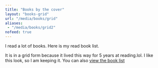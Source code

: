 ```yaml
---
title: "Books by the cover"
layout: "books-grid"
url: "/media/books/grid"
aliases:
 - "/media/books/grid2"
nofeed: true
---
```


I read a lot of books. Here is my read book list.

It is in a grid form because it lived this way for 5 years at reading.lol. I like this look, so I am keeping it. You can also [view the book list](/media/books)
